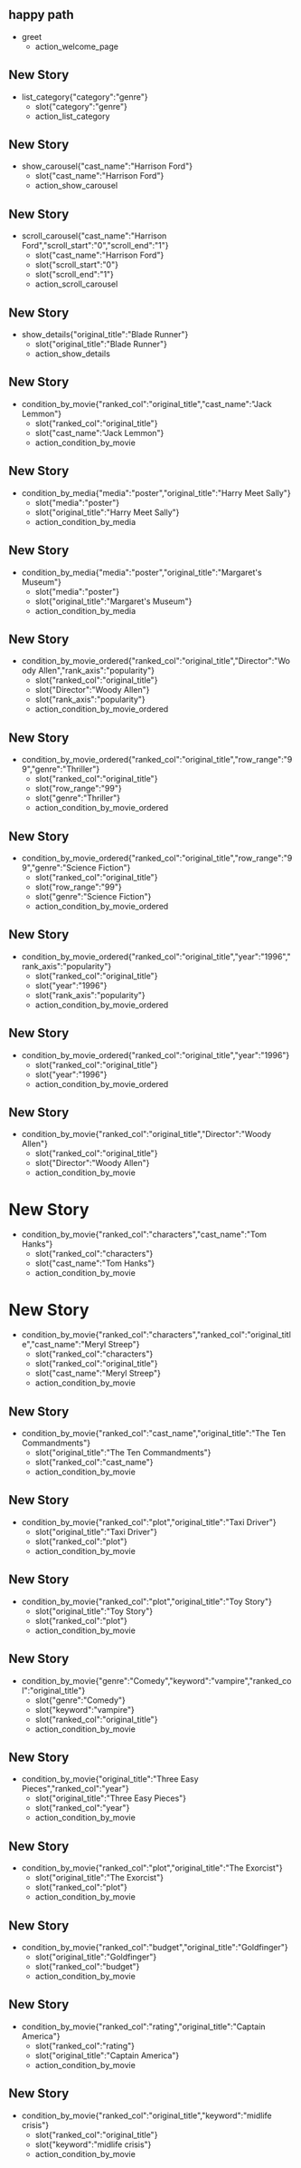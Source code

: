 ## happy path
* greet
  - action_welcome_page

## New Story
* list_category{"category":"genre"}
    - slot{"category":"genre"}
    - action_list_category
	
## New Story
* show_carousel{"cast_name":"Harrison Ford"}
	- slot{"cast_name":"Harrison Ford"}
	- action_show_carousel

## New Story
* scroll_carousel{"cast_name":"Harrison Ford","scroll_start":"0","scroll_end":"1"}
	- slot{"cast_name":"Harrison Ford"}
	- slot{"scroll_start":"0"}
	- slot{"scroll_end":"1"}
	- action_scroll_carousel

## New Story
* show_details{"original_title":"Blade Runner"}
	- slot{"original_title":"Blade Runner"}
	- action_show_details

## New Story
* condition_by_movie{"ranked_col":"original_title","cast_name":"Jack Lemmon"}
    - slot{"ranked_col":"original_title"}
    - slot{"cast_name":"Jack Lemmon"}
    - action_condition_by_movie


## New Story
* condition_by_media{"media":"poster","original_title":"Harry Meet Sally"}
    - slot{"media":"poster"}
    - slot{"original_title":"Harry Meet Sally"}
    - action_condition_by_media

## New Story
* condition_by_media{"media":"poster","original_title":"Margaret's Museum"}
    - slot{"media":"poster"}
    - slot{"original_title":"Margaret's Museum"}
    - action_condition_by_media



## New Story
* condition_by_movie_ordered{"ranked_col":"original_title","Director":"Woody Allen","rank_axis":"popularity"}
    - slot{"ranked_col":"original_title"}
    - slot{"Director":"Woody Allen"}
	- slot{"rank_axis":"popularity"}
    - action_condition_by_movie_ordered

## New Story
* condition_by_movie_ordered{"ranked_col":"original_title","row_range":"99","genre":"Thriller"}
    - slot{"ranked_col":"original_title"}
    - slot{"row_range":"99"}
	- slot{"genre":"Thriller"}
    - action_condition_by_movie_ordered

## New Story
* condition_by_movie_ordered{"ranked_col":"original_title","row_range":"99","genre":"Science Fiction"}
    - slot{"ranked_col":"original_title"}
    - slot{"row_range":"99"}
	- slot{"genre":"Science Fiction"}
    - action_condition_by_movie_ordered

## New Story
* condition_by_movie_ordered{"ranked_col":"original_title","year":"1996","rank_axis":"popularity"}
    - slot{"ranked_col":"original_title"}
    - slot{"year":"1996"}
	- slot{"rank_axis":"popularity"}
    - action_condition_by_movie_ordered

## New Story
* condition_by_movie_ordered{"ranked_col":"original_title","year":"1996"}
    - slot{"ranked_col":"original_title"}
    - slot{"year":"1996"}
    - action_condition_by_movie_ordered
	



## New Story
* condition_by_movie{"ranked_col":"original_title","Director":"Woody Allen"}
    - slot{"ranked_col":"original_title"}
    - slot{"Director":"Woody Allen"}
    - action_condition_by_movie

# New Story
* condition_by_movie{"ranked_col":"characters","cast_name":"Tom Hanks"}
    - slot{"ranked_col":"characters"}
    - slot{"cast_name":"Tom Hanks"}
    - action_condition_by_movie

# New Story
* condition_by_movie{"ranked_col":"characters","ranked_col":"original_title","cast_name":"Meryl Streep"}
    - slot{"ranked_col":"characters"}
	- slot{"ranked_col":"original_title"}
    - slot{"cast_name":"Meryl Streep"}
    - action_condition_by_movie

## New Story
* condition_by_movie{"ranked_col":"cast_name","original_title":"The Ten Commandments"}
    - slot{"original_title":"The Ten Commandments"}
    - slot{"ranked_col":"cast_name"}
    - action_condition_by_movie
	
## New Story
* condition_by_movie{"ranked_col":"plot","original_title":"Taxi Driver"}
    - slot{"original_title":"Taxi Driver"}
    - slot{"ranked_col":"plot"}
    - action_condition_by_movie

## New Story
* condition_by_movie{"ranked_col":"plot","original_title":"Toy Story"}
    - slot{"original_title":"Toy Story"}
    - slot{"ranked_col":"plot"}
    - action_condition_by_movie

## New Story
* condition_by_movie{"genre":"Comedy","keyword":"vampire","ranked_col":"original_title"}
    - slot{"genre":"Comedy"}
    - slot{"keyword":"vampire"}
	- slot{"ranked_col":"original_title"}
    - action_condition_by_movie

## New Story
* condition_by_movie{"original_title":"Three Easy Pieces","ranked_col":"year"}
    - slot{"original_title":"Three Easy Pieces"}
    - slot{"ranked_col":"year"}
    - action_condition_by_movie

## New Story
* condition_by_movie{"ranked_col":"plot","original_title":"The Exorcist"}
    - slot{"original_title":"The Exorcist"}
    - slot{"ranked_col":"plot"}
    - action_condition_by_movie
	
## New Story
* condition_by_movie{"ranked_col":"budget","original_title":"Goldfinger"}
    - slot{"original_title":"Goldfinger"}
    - slot{"ranked_col":"budget"}
    - action_condition_by_movie

## New Story
* condition_by_movie{"ranked_col":"rating","original_title":"Captain America"}
    - slot{"ranked_col":"rating"}
    - slot{"original_title":"Captain America"}
    - action_condition_by_movie	

## New Story
* condition_by_movie{"ranked_col":"original_title","keyword":"midlife crisis"}
    - slot{"ranked_col":"original_title"}
    - slot{"keyword":"midlife crisis"}
    - action_condition_by_movie
	
	

